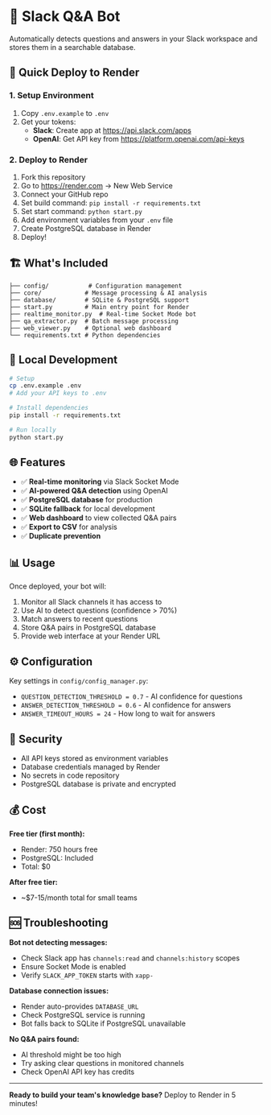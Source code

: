# 🤖 Slack Q&A Bot

Automatically detects questions and answers in your Slack workspace and stores them in a searchable database.

## 🚀 Quick Deploy to Render

### 1. Setup Environment
1. Copy `.env.example` to `.env`
2. Get your tokens:
   - **Slack**: Create app at https://api.slack.com/apps
   - **OpenAI**: Get API key from https://platform.openai.com/api-keys

### 2. Deploy to Render
1. Fork this repository 
2. Go to https://render.com → New Web Service
3. Connect your GitHub repo
4. Set build command: `pip install -r requirements.txt`  
5. Set start command: `python start.py`
6. Add environment variables from your `.env` file
7. Create PostgreSQL database in Render
8. Deploy!

## 🏗️ What's Included

```
├── config/           # Configuration management
├── core/            # Message processing & AI analysis  
├── database/        # SQLite & PostgreSQL support
├── start.py         # Main entry point for Render
├── realtime_monitor.py  # Real-time Socket Mode bot
├── qa_extractor.py  # Batch message processing
├── web_viewer.py    # Optional web dashboard
└── requirements.txt # Python dependencies
```

## 🔧 Local Development

```bash
# Setup
cp .env.example .env
# Add your API keys to .env

# Install dependencies  
pip install -r requirements.txt

# Run locally
python start.py
```

## 🌐 Features

- ✅ **Real-time monitoring** via Slack Socket Mode
- ✅ **AI-powered Q&A detection** using OpenAI
- ✅ **PostgreSQL database** for production  
- ✅ **SQLite fallback** for local development
- ✅ **Web dashboard** to view collected Q&A pairs
- ✅ **Export to CSV** for analysis
- ✅ **Duplicate prevention** 

## 📊 Usage

Once deployed, your bot will:
1. Monitor all Slack channels it has access to
2. Use AI to detect questions (confidence > 70%)  
3. Match answers to recent questions
4. Store Q&A pairs in PostgreSQL database
5. Provide web interface at your Render URL

## ⚙️ Configuration

Key settings in `config/config_manager.py`:
- `QUESTION_DETECTION_THRESHOLD = 0.7` - AI confidence for questions
- `ANSWER_DETECTION_THRESHOLD = 0.6` - AI confidence for answers  
- `ANSWER_TIMEOUT_HOURS = 24` - How long to wait for answers

## 🔐 Security

- All API keys stored as environment variables
- Database credentials managed by Render
- No secrets in code repository
- PostgreSQL database is private and encrypted

## 💰 Cost

**Free tier (first month):**
- Render: 750 hours free
- PostgreSQL: Included
- Total: $0

**After free tier:**
- ~$7-15/month total for small teams

## 🆘 Troubleshooting

**Bot not detecting messages:**
- Check Slack app has `channels:read` and `channels:history` scopes
- Ensure Socket Mode is enabled
- Verify `SLACK_APP_TOKEN` starts with `xapp-`

**Database connection issues:**
- Render auto-provides `DATABASE_URL` 
- Check PostgreSQL service is running
- Bot falls back to SQLite if PostgreSQL unavailable

**No Q&A pairs found:**
- AI threshold might be too high
- Try asking clear questions in monitored channels  
- Check OpenAI API key has credits

---

**Ready to build your team's knowledge base?** Deploy to Render in 5 minutes!